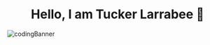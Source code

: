 <h1 align="center"> Hello, I am Tucker Larrabee 👋 </h1>


![codingBanner](https://user-images.githubusercontent.com/94421867/163398321-1f711af9-8be5-465b-ba1c-d6cf7664b2b2.png)


<!--
**TuckerLarrabee/TuckerLarrabee** is a ✨ _special_ ✨ repository because its `README.md` (this file) appears on your GitHub profile.

Here are some ideas to get you started:

- 🔭 I’m currently working on ...
- 🌱 I’m currently learning ...
- 👯 I’m looking to collaborate on ...
- 🤔 I’m looking for help with ...
- 💬 Ask me about ...
- 📫 How to reach me: ...
- 😄 Pronouns: ...
- ⚡ Fun fact: ...
-->
